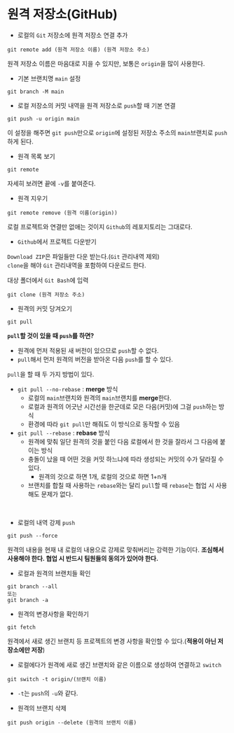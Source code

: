 # 원격 저장소(GitHub)

- 로컬의 `Git` 저장소에 원격 저장소 연결 추가
```text
git remote add (원격 저장소 이름) (원격 저장소 주소)
```
원격 저장소 이름은 마음대로 지을 수 있지만, 보통은 `origin`을 많이 사용한다.

- 기본 브랜치명 `main` 설정
```text
git branch -M main
```

- 로컬 저장소의 커밋 내역을 원격 저장소로 `push`할 때 기본 연결
```text
git push -u origin main 
```
이 설정을 해주면 `git push`만으로 `origin`에 설정된 저장소 주소의 `main`브랜치로 `push`하게 된다.

- 원격 목록 보기
```text
git remote
```
자세히 보려면 끝에 `-v`를 붙여준다.

- 원격 지우기
```text
git remote remove (원격 이름(origin))
```
로컬 프로젝트와 연결만 없애는 것이지 `Github`의 레포지토리는 그대로다.

- `Github`에서 프로젝트 다운받기

`Download ZIP`은 파일들만 다운 받는다.(`Git` 관리내역 제외) <br>
`clone`을 해야 `Git` 관리내역을 포함하여 다운로드 한다.

대상 폴더에서 `Git Bash`에 입력
```text
git clone (원격 저장소 주소)
```

- 원격의 커밋 당겨오기
```text
git pull
```

**`pull`할 것이 있을 때 `push`를 하면?**
- 원격에 먼저 적용된 새 버전이 있으므로 `push`할 수 없다.
- `pull`해서 먼저 원격의 버전을 받아온 다음 `push`를 할 수 있다.

`pull`을 할 때 두 가지 방법이 있다.

- `git pull --no-rebase` : **merge** 방식
  - 로컬의 `main`브랜치와 원격의 `main`브랜치를 **merge**한다.
  - 로컬과 원격의 어긋난 시간선을 한군데로 모은 다음(커밋)에 그걸 `push`하는 방식
  - 환경에 따라 `git pull`만 해줘도 이 방식으로 동작할 수 있음
- `git pull --rebase` : **rebase** 방식
  - 원격에 맞춰 일단 원격의 것을 붙인 다음 로컬에서 한 것을 잘라서 그 다음에 붙이는 방식
  - 충돌이 났을 때 어떤 것을 커밋 하느냐에 따라 생성되는 커밋의 수가 달라질 수 있다.
    - 원격의 것으로 하면 1개, 로컬의 것으로 하면 1+n개
  - 브랜치를 합칠 때 사용하는 `rebase`와는 달리 `pull`할 때 `rebase`는 협업 시 사용해도 문제가 없다.

<br>

- 로컬의 내역 강제 `push`
```text
git push --force
```
원격의 내용을 현재 내 로컬의 내용으로 강제로 맞춰버리는 강력한 기능이다. **조심해서 사용해야 한다. 협업 시 반드시 팀원들의 동의가 있어야 한다.**

- 로컬과 원격의 브랜치들 확인
```text
git branch --all
또는 
git branch -a
```

- 원격의 변경사항을 확인하기
```text
git fetch
```
원격에서 새로 생긴 브랜치 등 프로젝트의 변경 사항을 확인할 수 있다.(**적용이 아닌 저장소에만 저장**)

- 로컬에다가 원격에 새로 생긴 브랜치와 같은 이름으로 생성하여 연결하고 `switch`
```text
git switch -t origin/(브랜치 이름)
```
- `-t`는 `push`의 `-u`와 같다.


- 원격의 브랜치 삭제
```text
git push origin --delete (원격의 브랜치 이름)
```